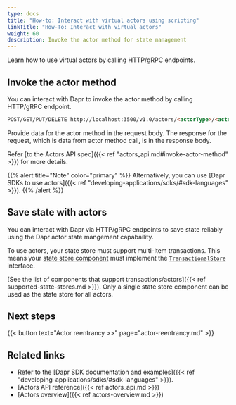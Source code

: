 ```yaml
---
type: docs
title: "How-to: Interact with virtual actors using scripting"
linkTitle: "How-To: Interact with virtual actors"
weight: 60
description: Invoke the actor method for state management
---
```


Learn how to use virtual actors by calling HTTP/gRPC endpoints.

## Invoke the actor method

You can interact with Dapr to invoke the actor method by calling HTTP/gRPC endpoint.

```html
POST/GET/PUT/DELETE http://localhost:3500/v1.0/actors/<actorType>/<actorId>/method/<method>
```

Provide data for the actor method in the request body. The response for the request, which is data from actor method call, is in the response body.

Refer [to the Actors API spec]({{< ref "actors_api.md#invoke-actor-method" >}}) for more details.

{{% alert title="Note" color="primary" %}}
Alternatively, you can use [Dapr SDKs to use actors]({{< ref "developing-applications/sdks/#sdk-languages" >}}).
{{% /alert %}}

## Save state with actors

You can interact with Dapr via HTTP/gRPC endpoints to save state reliably using the Dapr actor state mangement capabaility.

To use actors, your state store must support multi-item transactions. This means your [state store component](https://github.com/dapr/components-contrib/tree/master/state) must implement the [`TransactionalStore`](https://github.com/dapr/components-contrib/blob/master/state/transactional_store.go) interface. 

[See the list of components that support transactions/actors]({{< ref supported-state-stores.md >}}). Only a single state store component can be used as the state store for all actors.

## Next steps

{{< button text="Actor reentrancy >>" page="actor-reentrancy.md" >}}

## Related links

- Refer to the [Dapr SDK documentation and examples]({{< ref "developing-applications/sdks/#sdk-languages" >}}).
- [Actors API reference]({{< ref actors_api.md >}})
- [Actors overview]({{< ref actors-overview.md >}})